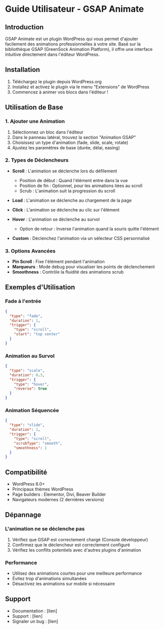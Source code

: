 # Guide Utilisateur - GSAP Animate

## Introduction
GSAP Animate est un plugin WordPress qui vous permet d'ajouter facilement des animations professionnelles à votre site. Basé sur la bibliothèque GSAP (GreenSock Animation Platform), il offre une interface intuitive directement dans l'éditeur WordPress.

## Installation
1. Téléchargez le plugin depuis WordPress.org
2. Installez et activez le plugin via le menu "Extensions" de WordPress
3. Commencez à animer vos blocs dans l'éditeur !

## Utilisation de Base

### 1. Ajouter une Animation
1. Sélectionnez un bloc dans l'éditeur
2. Dans le panneau latéral, trouvez la section "Animation GSAP"
3. Choisissez un type d'animation (fade, slide, scale, rotate)
4. Ajustez les paramètres de base (durée, délai, easing)

### 2. Types de Déclencheurs
- **Scroll** : L'animation se déclenche lors du défilement
  - Position de début : Quand l'élément entre dans la vue
  - Position de fin : Optionnel, pour les animations liées au scroll
  - Scrub : L'animation suit la progression du scroll
  
- **Load** : L'animation se déclenche au chargement de la page

- **Click** : L'animation se déclenche au clic sur l'élément

- **Hover** : L'animation se déclenche au survol
  - Option de retour : Inverse l'animation quand la souris quitte l'élément

- **Custom** : Déclenchez l'animation via un sélecteur CSS personnalisé

### 3. Options Avancées
- **Pin Scroll** : Fixe l'élément pendant l'animation
- **Marqueurs** : Mode debug pour visualiser les points de déclenchement
- **Smoothness** : Contrôle la fluidité des animations scrub

## Exemples d'Utilisation

### Fade à l'entrée
```json
{
  "type": "fade",
  "duration": 1,
  "trigger": {
    "type": "scroll",
    "start": "top center"
  }
}
```

### Animation au Survol
```json
{
  "type": "scale",
  "duration": 0.3,
  "trigger": {
    "type": "hover",
    "reverse": true
  }
}
```

### Animation Séquencée
```json
{
  "type": "slide",
  "duration": 1,
  "trigger": {
    "type": "scroll",
    "scrubType": "smooth",
    "smoothness": 1
  }
}
```

## Compatibilité
- WordPress 6.0+
- Principaux thèmes WordPress
- Page builders : Elementor, Divi, Beaver Builder
- Navigateurs modernes (2 dernières versions)

## Dépannage

### L'animation ne se déclenche pas
1. Vérifiez que GSAP est correctement chargé (Console développeur)
2. Confirmez que le déclencheur est correctement configuré
3. Vérifiez les conflits potentiels avec d'autres plugins d'animation

### Performance
- Utilisez des animations courtes pour une meilleure performance
- Évitez trop d'animations simultanées
- Désactivez les animations sur mobile si nécessaire

## Support
- Documentation : [lien]
- Support : [lien]
- Signaler un bug : [lien]
